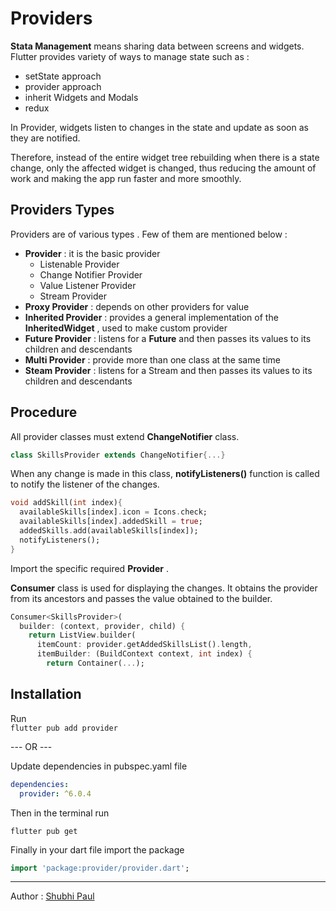 # Providers  
**Stata Management** means sharing data between screens and widgets. Flutter provides variety of ways to manage state such as  :  
- setState approach  
- provider approach  
- inherit Widgets and Modals  
- redux  

In Provider, widgets listen to changes in the state and update as soon as they are notified.

Therefore, instead of the entire widget tree rebuilding when there is a state change, only the affected widget is changed, thus reducing the amount of work and making the app run faster and more smoothly.

## Providers Types
Providers are of various types . Few of them are mentioned below :
- **Provider** : it is the basic provider
	- Listenable Provider
	- Change Notifier Provider
	- Value Listener Provider
	- Stream Provider
- **Proxy Provider** : depends on other providers for value
- **Inherited Provider** : provides a general implementation of the **InheritedWidget** , used to make custom provider
- **Future Provider** : listens for a **Future** and then passes its values to its children and descendants
- **Multi Provider** : provide more than one class at the same time
- **Steam Provider** : listens for a Stream and then passes its values to its children and descendants

## Procedure  
All provider classes must extend **ChangeNotifier** class.  
```dart  
class SkillsProvider extends ChangeNotifier{...}  
```  
  
When any change is made in this class, **notifyListeners()** function is called to notify the listener of the changes.  
```dart  
void addSkill(int index){    
  availableSkills[index].icon = Icons.check;    
  availableSkills[index].addedSkill = true;    
  addedSkills.add(availableSkills[index]);    
  notifyListeners(); 
}  
```  

Import the specific required **Provider** .
  
**Consumer** class is used for displaying the changes. It obtains the provider from its ancestors and passes the value obtained to the builder.  
  
```dart  
Consumer<SkillsProvider>(    
  builder: (context, provider, child) {    
    return ListView.builder(    
      itemCount: provider.getAddedSkillsList().length,    
      itemBuilder: (BuildContext context, int index) {    
        return Container(...);
```  

## Installation  
Run  
``` flutter pub add provider ```   

---  OR  --- 
  
Update dependencies in pubspec.yaml file  
  
```yaml 
dependencies:    
  provider: ^6.0.4
 ```  
 
Then in the terminal run  
``` 
flutter pub get
 ```   

Finally in your dart file import the package  
```dart  
import 'package:provider/provider.dart';
```
---
Author :  [Shubhi Paul](https://github.com/Shubhi-Paul) 